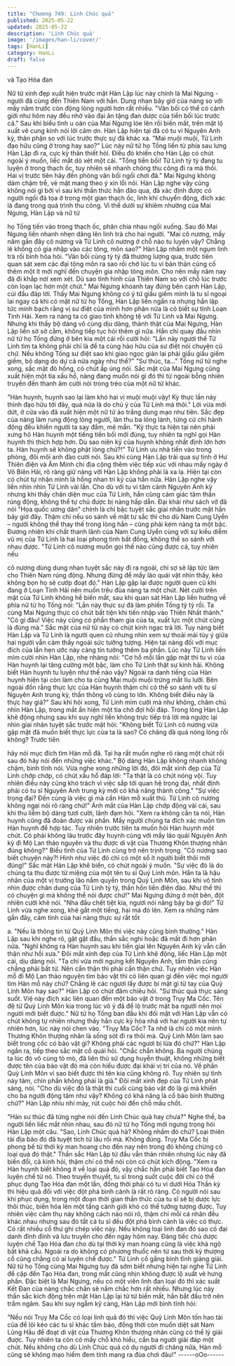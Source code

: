 ```yaml
---
title: "Chương 749: Linh Chúc quả"
published: 2025-05-22
updated: 2025-05-22
description: 'Linh Chúc quả'
image: '/images/han-li/cover/'
tags: [HanLi]
category: HanLi
draft: false
---
```


và Tạo Hóa đan

Nữ tử xinh đẹp xuất hiện trước mặt Hàn Lập lúc này chính là Mai
Ngưng - người đã cùng đến Thiên Nam với hắn. Dung nhan bây
giờ của nàng so với mấy năm trước còn động lòng người hơn rất
nhiều.
"Vãn bối có thể có cảnh giới như hôm nay đều nhờ vào đại ân
tặng đan dược của tiền bối lúc trước cả." Sau khi biểu tình u oán
của Mai Ngưng lóe lên rồi biến mất, trên mặt lộ xuất vẻ cung kính
nói lời cảm ơn.
Hàn Lập hiện tại đã có tu vi Nguyên Anh kỳ, thân phận so với lúc
trước thực sự đã khác xa.
"Mai muội muội, Tử Linh đạo hữu cũng ở trong hay sao?" Lúc này
nữ tử họ Tống liền từ phía sau lưng Hàn Lập đi ra, cực kỳ thân
thiết hỏi.
Điều đó khiến cho Hàn Lập có chút ngoài ý muốn, liếc mắt dò xét
một cái.
"Tống tiền bối! Tử Linh tỷ tỷ đang tu luyện ở trong thạch ốc, tuy
nhiên sẽ nhanh chóng thu công đi ra mà thôi. Hai vị trước tiên hãy
đến phòng vãn bối ngồi chơi đã." Mai Ngưng không dám chậm
trễ, vẻ mặt mang theo ý xin lỗi nói.
Hàn Lập nghe vậy cũng không nói gì bởi vì sau khi thần thức hắn
đảo qua, đã xác định được có người ngồi đả tọa ở trong một gian
thạch ốc, linh khí chuyển động, đích xác là đang trong quá trình
thu công.
Vì thế dưới sự khiêm nhường của Mai Ngưng, Hàn Lập và nữ tử

họ Tống tiến vào trong thạch ốc, phân chia nhau ngồi xuống.
Sau đó Mai Ngưng liền nhanh nhẹn dâng lên linh trà cho hai
người.
"Mai cô nương, mấy năm gần đây cô nương và Tử Linh cô nương
ở chỗ nào tu luyện vậy? Chẳng lẽ không có gia nhập vào các
tông, môn sao?" Hàn Lập nhấm một ngụm linh trà rồi bình hòa
hỏi.
"Vãn bối cùng tỷ tỷ đã thương lượng qua, trước tiên quan sát xem
các đại tông môn ra sao rồi chờ lúc tu vi bản thân củng cố thêm
một ít mới nghĩ đến chuyện gia nhập tông môn. Cho nên mấy năm
nay đã đi khắp nơi xem xét. Dù sao tình hình của Thiên Nam so
với chỗ lúc trước còn loạn lạc hơn một chút." Mai Ngưng khoanh
tay đứng bên cạnh Hàn Lập, cúi đầu đáp lời.
Thấy Mai Ngưng không có ý tứ giấu giếm mình là tu sĩ ngoại lai
ngay cả khi có mặt nữ tử họ Tống, Hàn Lập liền ngẩn ra nhưng
hắn lập tức minh bạch rằng vị sư điệt của mình hơn phân nửa là
có biết sự tình Loạn Tinh Hải.
Xem ra nàng ta có giao tình không tệ với Tử Linh và Mai Ngưng.
Nhưng khi thấy bộ dáng vô cùng dịu dàng, thành thật của Mai
Ngưng, Hàn Lập liền sờ sờ cằm, không tiếp tục hỏi thêm gì nữa.
Hắn chỉ quay đầu nhìn nữ tử họ Tống đứng ở bên kia một cái rồi
cười hỏi:
"Lần này ngươi thế Tử Linh tìm ta không phải chỉ là để ta cùng
hảo hữu của sư điệt nói chuyện cũ chứ. Nếu không Tống sư điệt
sao khi giao ngọc giản lại phải giấu giấu giếm giếm, bộ dạng do
dự cả nửa ngày như thế?"
"Sư thúc, ta…" Tống nữ tử nghe xong, sắc mặt đỏ hồng, có chút
ấp úng nói.
Sắc mặt của Mai Ngưng cũng xuất hiện một tia xấu hổ, nàng
đang muốn nói gì đó thì từ ngoài bỗng nhiên truyền đến thanh âm
cười nói trong trẻo của một nữ tử khác.

"Hàn huynh, huynh sao lại làm khó hai vị muội muội vậy! Kỳ thực
lần này thỉnh đạo hữu tới đây, quá nửa là do chủ ý của Tử Linh
mà thôi."
Lời vừa mới dứt, ở cửa vào đã xuất hiện một nữ tử áo trắng dung
mạo như tiên.
Sắc đẹp của nàng làm rung động lòng người, làn thu ba lóng
lánh, từng cử chỉ hành động đều khiến người ta say đắm, mê
mẩn.
"Kỳ thực ta hiện tại nên phải xưng hô Hàn huynh một tiếng tiền
bối mới đúng, tuy nhiên ta nghĩ gọi Hàn huynh thì thích hợp hơn.
Dù sao niên kỷ của huynh không nhất định lớn hơn ta. Hàn huynh
sẽ không phật lòng chứ?!" Tử Linh ưu nhã tiến vào trong phòng,
đôi môi anh đào cười nói.
Sau khi cùng Hàn Lập trải qua sự tình ở Hư Thiên điện và Âm
Minh chi địa cộng thêm việc tiếp xúc với nhau mấy ngày ở Vô
Biên Hải, rõ ràng giữ nàng với Hàn Lập không phải là xa lạ. Hiện
tại còn có chút tự nhận mình là hồng nhan tri kỷ của hắn nữa.
Hàn Lập nghe vậy liền nhìn nhìn Tử Linh vài lần.
Cho dù với tu vi tâm cảnh Nguyên Anh kỳ nhưng khi thấy chân
diện mục của Tử Linh, hắn cũng cảm giác tâm thần rúng động,
không thể tự chủ được bị nàng hấp dẫn. Đại khái như sách vở đã
nói "Họa quốc ương dân" chính là chỉ bậc tuyệt sắc giai nhân
trước mặt hắn bây giờ đây.
Thậm chí nếu so sánh về mặt tư sắc thì cho dù Nam Cung Uyển
– người không thể thay thế trong lòng hắn – cũng phải kém nàng
ta một bậc.
Đương nhiên khí chất thanh lãnh của Nam Cung Uyển cùng với
sự kiều diễm vũ mị của Tử Linh là hai loại phong tình bất đồng,
không thể so sánh với nhau được.
"Tử Linh cô nương muốn gọi thế nào cũng được cả, tuy nhiên nếu

cô nương dùng dung nhan tuyệt sắc này đi ra ngoài, chỉ sợ sẽ lập
tức làm cho Thiên Nam rúng động. Nhưng đừng để mấy lão quái
vật nhìn thấy, kẻo không bọn họ sẽ cướp đoạt đó." Hàn Lập gặp
lại được người quen cũ khi đang ở Loạn Tinh Hải nên muốn trêu
đùa nàng ta một chút.
Nét cười trên mặt của Tử Linh không hề biến mất, sau khi quan
sát Hàn Lập liền hướng về phía nữ tử họ Tống nói:
"Lần này thực sự đã làm phiền Tống tỷ tỷ rồi. Ta cùng Mai Ngưng
thực có chút bất tiện khi tiến nhập vào Thiên Nhất thành."
"Có gì đâu! Việc này cũng có phần tham gia của ta, xuất lực một
chút cũng là đúng mà." Sắc mặt của nữ tử này có chút kinh ngạc
trả lời.
Tuy nàng biết Hàn Lập và Tử Linh là người quen cũ nhưng nhìn
xem sự thoải mái tùy ý giữa hai người vẫn cảm thấy ngoài sức
tưởng tượng. Hiện tại nàng đối với mục đích của lần hẹn ước này
càng tin tưởng thêm ba phần.
Lúc này Tử Linh liền mỉm cười nhìn Hàn Lập, nhẹ nhàng nói:
"Cơ hồ mỗi lần gặp mặt thì tu vi của Hàn huynh lại tăng cường
một bậc, làm cho Tử Linh thật sự kinh hãi. Không biết Hàn huynh
tu luyện như thế nào vậy? Ngoài ra danh tiếng của Hàn huynh
hiện tại còn làm cho ta cùng Mai muội muội trừng mắt líu lưỡi.
Bên ngoài đồn rằng thực lực của Hàn huynh thậm chí có thể so
sánh với tu sĩ Nguyên Anh trung kỳ, thần thông vô cùng to lớn.
Không biết điều này là thực hay giả?"
Sau khi hỏi xong, Tử Linh mỉm cười mà như không, chăm chú
nhìn Hàn Lập, trong mắt ẩn hiện một tia chờ đợi hồi đáp.
Trong lòng Hàn Lập khẽ động nhưng sau khi suy nghĩ liền không
trực tiếp trả lời mà ngược lại nhìn giai nhân tuyệt sắc trước mặt
hỏi:
"Không biết Tử Linh cô nương vừa gặp mặt đã muốn biết thực lực
của ta là sao? Có chăng đã quá nóng lòng rồi không? Trước tiên

hãy nói mục đích tìm Hàn mỗ đã. Tại hạ rất muốn nghe rõ ràng
một chút rồi sau đó hãy nói đến những việc khác."
Bộ dáng Hàn Lập không nhanh không chậm, bình tĩnh nói.
Vừa nghe xong những lời đó, đôi mắt xinh đẹp của Tử Linh chớp
chớp, có chút xấu hổ đáp lời:
"Ta thật là có chút nóng vội. Tuy nhiên điều này cũng khó trách vì
việc sắp tới quan hệ trọng đại, nhất định phải có tu sĩ Nguyên Anh
trung kỳ mới có khả năng thành công."
"Sự việc trọng đại? Đến cùng là việc gì mà cần Hàn mỗ xuất thủ.
Tử Linh cô nương không ngại nói rõ ràng chứ!" Ánh mắt của Hàn
Lập chớp động vài cái, sau khi thu liễm bộ dáng tươi cười, lãnh
đạm hỏi.
"Xem ra không cần ta nói, Hàn huynh cũng đã đoán được vài
phần. Mấy người chúng ta đích xác muốn tìm Hàn huynh để hợp
tác. Tuy nhiên trước tiên ta muốn hỏi Hàn huynh một chút. Có
phải không lâu trước đây huynh cùng với mấy lão quái Nguyên
Anh kỳ đi Mộ Lan thảo nguyên và thu được di vật của Thương
Khôn thượng nhân đúng không?" Biểu tình của Tử Linh cũng trở
nên trịnh trọng.
"Cô nương sao biết chuyện này?! Hình như việc đó chỉ có một số
ít người biết thôi mới đúng!" Sắc mặt Hàn Lập khẽ biến, có chút
ngoài ý muốn.
"Sự việc đó là do chúng ta thu được từ miệng của một tên tu sĩ
Quỷ Linh môn. Hắn ta là hậu nhân của một vị trưởng lão nắm
quyền trong Quỷ Linh Môn, sau khi vô tình nhìn được chân dung
của Tử Linh tỷ tỷ, thần hồn liền điên đảo. Như thế thì có chuyện gì
mà không thể nói được chứ!" Mai Ngưng đứng ở một bên, đột
nhiên cười khẽ nói.
"Nha đầu chết tiệt kia, ngươi nói năng bậy bạ gì đó!" Tử Linh vừa
nghe xong, khẽ gắt một tiếng, hai má đỏ lên.
Xem ra những năm gần đây, cảm tình của hai nàng thực sự rất tốt

a.
"Nếu là thông tin từ Quỷ Linh Môn thì việc này cũng bình thường."
Hàn Lập sau khi nghe rõ, gật gật đầu, thần sắc nghi hoặc đã mất
đi hơn phân nửa.
"Nghĩ không ra Hàn huynh sau khi tiến giai lên Nguyên Anh kỳ
vẫn cẩn thận như hồi xưa." Đôi mắt xinh đẹp của Tử Linh khẽ
động, liếc Hàn Lập một cái, dịu dàng nói.
"Ta chỉ vừa mới ngưng kết Nguyên Anh, tấm thân cũng chẳng
phải bất tử. Nên cẩn thận thì phải cẩn thận chứ. Tuy nhiên việc
Hàn mỗ đi Mộ Lan thảo nguyên tìm bảo vật thì có liên quan gì đến
việc mọi người tìm Hàn mỗ này chứ? Chẳng lẽ các ngươi lấy
được bí mật gì từ tay của Quỷ Linh Môn hay sao?" Hàn Lập có
chút đăm chiêu hỏi.
"Sư thúc quả thực sáng suốt. Việ này đích xác liên quan đến một
bảo vật ở trong Trụy Ma Cốc. Tên đệ tử Quỷ Linh Môn kia trong
lúc vô ý đã để lộ trước mặt ba người nên mọi người mới biết
được." Nữ tử họ Tống ban đầu khi đối mặt với Hàn Lập vẫn có
chút không tự nhiên nhưng thấy hắn cực kỳ hòa nhã với hai
người kia nên tự nhiên hơn, lúc này nói chen vào.
"Trụy Ma Cốc? Ta nhớ là chỉ có một mình Thương Khôn thượng
nhân là sống sót đi ra thôi mà. Quỷ Linh Môn làm sao biết trong
cốc có bảo vật gì? Không phải các ngươi bị lừa đó chứ?" Hàn Lập
ngẩn ra, tiếp theo sắc mặt cổ quái hỏi.
"Chắc chắn không. Ba người chúng ta lúc đó vô cùng tò mò, đã
liên thủ sử dụng huyễn thuật, không những biết được tên của bảo
vật đó mà còn hiểu được đại khái vị trí của nó. Về phần Quỷ Linh
Môn vì sao biết được thì tên kia cũng không rõ. Tuy nhiên sự tình
này tám, chín phần không phải là giả." Đôi mắt xinh đẹp của Tử
Linh phát sáng, nói.
"Cho dù việc đó là thật thì cuối cùng bảo vật đó là gì mà khiến cho
ba người động tâm như vậy? Không có khả năng là cổ bảo bình
thường chứ?" Hàn Lập nhíu nhí mày, rút cuộc hỏi đến chỗ mấu
chốt.

"Hàn sư thúc đã từng nghe nói đến Linh Chúc quả hay chưa?"
Nghe thế, ba người liền liếc mắt nhìn nhau, sau đó nữ tử họ Tống
mới ngưng trọng hỏi Hàn Lập một câu.
"Sao, Linh Chúc quả hả? Không nhầm đó chứ? Loại thiên tài địa
bảo đó đã tuyệt tích từ lâu rồi mà. Không đúng. Trụy Ma Cốc bị
phong bế từ thời kỳ man hoang cho đến nay nên trong đó không
chừng có loại quả đó thật." Thần sắc Hàn Lập từ đầu vẫn thản
nhiên nhưng lúc này đã biến đổi, cả kinh hỏi, thậm chí có thể nói
còn có chút kích động.
"Xem ra Hàn huynh biết không ít về loại quả đó, vậy chắc hẳn
phải biết Tạo Hóa đan luyện chế từ nó. Theo truyền thuyết, tu sĩ
trong suốt cuộc đời chỉ có thể phục dụng Tạo Hóa đan một lần,
đồng thời phải có tu vi dưới Hóa Thần kỳ thì hiệu quả đối với việc
đột phá bình cảnh là rất rõ ràng. Có người nói sau khi phục dụng,
trong một đoạn thời gian thần thức của tu sĩ sẽ bị dược lực thôi
thúc, biến hóa lên một tầng cảnh giới khó có thể tưởng tượng
được. Tuy nhiên việc cảm thụ này không cách nào nói rõ, thậm
chí mỗi cá nhân đều khác nhau nhưng sau đó tất cả tu sĩ đều đột
phá bình cảnh là việc có thực. Có rất nhiều cổ thư ghi chép việc
này. Nếu không loại linh đan đó sao có đại danh đỉnh đỉnh và lưu
truyền cho đến ngày hôm nay. Đáng tiếc chủ dược luyện chế Tạo
Hóa đan cho dù tại thời kỳ man hoang cũng là việc khả ngộ bất
khả cầu. Ngoài ra do không có phương thuốc nên từ sau thời kỳ
thượng cổ cũng chẳng có ai luyện chế được." Tử Linh cố gắng
bình tĩnh giảng giải.
Nữ tử họ Tống cùng Mai Ngưng tuy đã sớm biết nhưng hiện tại
nghe Tử Linh đề cập đến Tạo Hóa đan, trong mắt cũng nhịn
không được lộ xuất vẻ hưng phấn.
Đặc biệt là Mai Ngưng, nếu có một viên linh đan loại đó thì xác
suất Kết Đan của nàng chắc chắn sẽ nắm chắc hơn rất nhiều.
Nhưng lúc này thần sắc kích động trên mặt Hàn Lập lại từ từ biến
mất, hắn bắt đầu trở nên trầm ngâm.
Sau khi suy ngẫm kỹ càng, Hàn Lập mới bình tĩnh hỏi:

"Nếu nói Trụy Ma Cốc có loại linh quả đó thì việc Quỷ Linh Môn
tốn hao tài của để lôi kéo các tu sĩ khác tầm bảo, đồng thời còn
muốn diệt sát Nam Lũng Hầu để đoạt di vật của Thương Khôn
thượng nhân cũng có thể lý giải được. Tuy nhiên ta còn có mấy
chỗ khó hiểu, cần ba người giải đáp một chút. Nếu không cho dù
Linh Chúc quả có dụ người đi chăng nữa, Hàn mỗ cũng sẽ không
mạo hiểm đem tính mạng ra đùa chơi đâu!"
------oOo------
